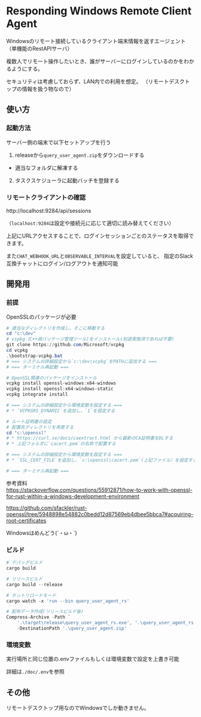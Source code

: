 # Responding Windows Remote Client Agent

Windowsのリモート接続しているクライアント端末情報を返すエージェント（単機能のRestAPIサーバ）

複数人でリモート操作したいとき、誰がサーバーにログインしているのかをわかるようにする。

セキュリティは考慮しておらず、LAN内での利用を想定。
（リモートデスクトップの情報を扱う物なので）

## 使い方

### 起動方法

サーバー側の端末で以下セットアップを行う

1. releaseから`query_user_agent.zip`をダウンロードする
  * 適当なフォルダに解凍する
2. タスクスケジューラに起動バッチを登録する

### リモートクライアントの確認

http://localhost:9284/api/sessions

（`localhost:9284`は設定や接続元に応じて適切に読み替えてください）

上記にURLアクセスすることで、ログインセッションごとのステータスを取得できます。

また`CHAT_WEBHOOK_URL`と`OBSERVABLE_INTERVAL`を設定していると、
指定のSlack互換チャットにログイン/ログアウトを通知可能

## 開発用


### 前提

OpenSSLのパッケージが必要

```powershell
# 適当なディレクトリを作成し、そこに移動する
cd "c:\dev"
# vspkg（C++用パッケージ管理ツール)をインストール(別途実施済であれば不要)
git clone https://github.com/Microsoft/vcpkg 
cd vcpkg
.\bootstrap-vcpkg.bat
# === システムの詳細設定から`c:\dev\vcpkg`をPATHに追加する ===
# === ターミナル再起動 ===

# OpenSSL関連のパッケージをインストール
vcpkg install openssl-windows:x64-windows
vcpkg install openssl:x64-windows-static
vcpkg integrate install

# === システムの詳細設定から環境変数を設定する ===
# * `VCPKGRS_DYNAMIC`を追加し、`1`を設定する

# ルート証明書の設定
# 配置先ディレクトリを用意する
cd "c:\openssl"
# * https://curl.se/docs/caextract.html から最新のCA証明書をDLする
# * 上記フォルダに`cacert.pem`の名称で配置する

# === システムの詳細設定から環境変数を設定する ===
# * `SSL_CERT_FILE`を追加し、`c:\openssl\cacert.pem`(上記ファイル）を設定する

# === ターミナル再起動 ===
```

参考資料  
https://stackoverflow.com/questions/55912871/how-to-work-with-openssl-for-rust-within-a-windows-development-environment

https://github.com/sfackler/rust-openssl/tree/5948898e54882c0bedd12d87569eb4dbee5bbca7#acquiring-root-certificates

Windowsはめんどう(´・ω・`)

### ビルド

```powershell
# デバッグビルド
cargo build

# リリースビルド
cargo build --release

# ホットリロードモード
cargo watch -x 'run --bin query_user_agent_rs'

# 配布データ作成(リリースビルド後)
Compress-Archive -Path `
    '.\target\release\query_user_agent_rs.exe', '.\query_user_agent_rs.cmd' `
    -DestinationPath '.\query_user_agent.zip'
```

### 環境変数

実行場所と同じ位置の.envファイルもしくは環境変数で設定を上書き可能

詳細は`./doc/.env`を参照

## その他

リモートデスクトップ用なのでWindowsでしか動きません。
